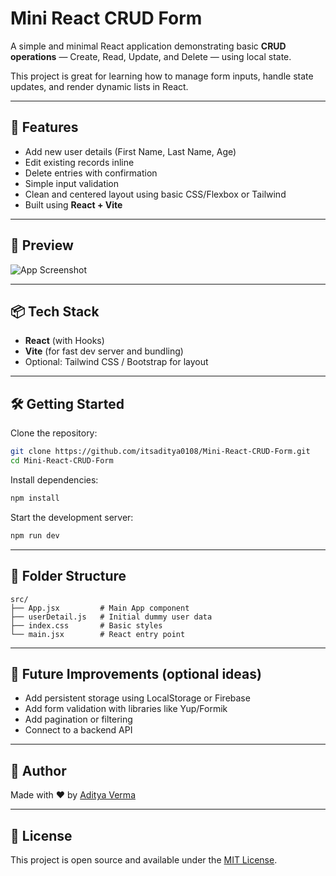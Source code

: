 
# Mini React CRUD Form

A simple and minimal React application demonstrating basic **CRUD operations** — Create, Read, Update, and Delete — using local state.

This project is great for learning how to manage form inputs, handle state updates, and render dynamic lists in React.

---

## 🚀 Features

- Add new user details (First Name, Last Name, Age)
- Edit existing records inline
- Delete entries with confirmation
- Simple input validation
- Clean and centered layout using basic CSS/Flexbox or Tailwind
- Built using **React + Vite**

---

## 📸 Preview

![App Screenshot](https://via.placeholder.com/800x400?text=Mini+React+CRUD+Form) <!-- Replace with actual screenshot if desired -->

---

## 📦 Tech Stack

- **React** (with Hooks)
- **Vite** (for fast dev server and bundling)
- Optional: Tailwind CSS / Bootstrap for layout

---

## 🛠️ Getting Started

Clone the repository:

```bash
git clone https://github.com/itsaditya0108/Mini-React-CRUD-Form.git
cd Mini-React-CRUD-Form
```

Install dependencies:

```bash
npm install
```

Start the development server:

```bash
npm run dev
```

---

## 🧩 Folder Structure

```
src/
├── App.jsx         # Main App component
├── userDetail.js   # Initial dummy user data
├── index.css       # Basic styles
└── main.jsx        # React entry point
```

---

## 📝 Future Improvements (optional ideas)

* Add persistent storage using LocalStorage or Firebase
* Add form validation with libraries like Yup/Formik
* Add pagination or filtering
* Connect to a backend API

---

## 🙌 Author

Made with ❤️ by [Aditya Verma](https://github.com/itsaditya0108)

---

## 📄 License

This project is open source and available under the [MIT License](LICENSE).
